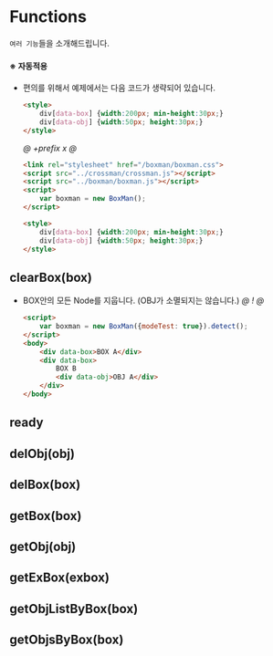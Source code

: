 # Functions
`여러 기능`들을 소개해드립니다.

#### ※ 자동적용
- 편의를 위해서 예제에서는 다음 코드가 생략되어 있습니다.
    ```html
    <style>
        div[data-box] {width:200px; min-height:30px;}
        div[data-obj] {width:50px; height:30px;}
    </style>
    ```
    
    *@* *+prefix* *x* *@* 
    ```html
    <link rel="stylesheet" href="/boxman/boxman.css">
    <script src="../crossman/crossman.js"></script>
    <script src="../boxman/boxman.js"></script>
    <script>
        var boxman = new BoxMan();
    </script>
  
    <style>
        div[data-box] {width:200px; min-height:30px;}
        div[data-obj] {width:50px; height:30px;}
    </style>
    ```



## clearBox(box)
-  BOX안의 모든 Node를 지웁니다. (OBJ가 소멸되지는 않습니다.)
    *@* *!* *@*
    ```html
    <script>
        var boxman = new BoxMan({modeTest: true}).detect();     
    </script>
    <body>
        <div data-box>BOX A</div>
        <div data-box>
            BOX B
            <div data-obj>OBJ A</div>
        </div>
    </body>
    ```
  
## ready

## delObj(obj)
## delBox(box)

## getBox(box)
## getObj(obj)
## getExBox(exbox)
## getObjListByBox(box)
## getObjsByBox(box)